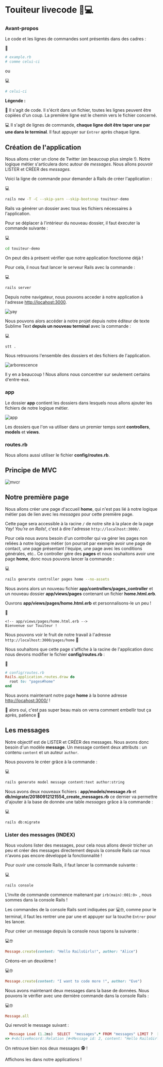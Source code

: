 # Touiteur livecode 👩💻

### Avant-propos
Le code et les lignes de commandes sont présentés dans des cadres :

📄
```ruby
# example.rb
# comme celui-ci
```

ou

💻
```sh
# celui-ci
```

**Légende :**

📄 Il s'agit de code. Il s'écrit dans un fichier, toutes les lignes peuvent être copiées d'un coup. La première ligne est le chemin vers le fichier concerné.

💻 Il s'agit de lignes de commande, **chaque ligne doit être taper une par une dans le terminal**. Il faut appuyer sur `Entrer` après chaque ligne.



## Création de l'application

Nous allons créer un clone de Twitter (en beaucoup plus simple !). Notre logique métier s'articulera donc autour de _messages_. Nous allons pouvoir LISTER et CRÉER des _messages._

Voici la ligne de commande pour demander à Rails de créer l'application :

💻

```sh
rails new -T -C --skip-yarn --skip-bootsnap touiteur-demo
```

Rails va générer un dossier avec tous les fichiers nécessaires à l'application.

Pour se déplacer à l'intérieur du nouveau dossier, il faut éxecuter la commande suivante :

💻

```sh
cd touiteur-demo
```

On peut dès à présent vérifier que notre application fonctionne déjà !

Pour cela, il nous faut lancer le serveur Rails avec la commande :

💻

```sh
rails server
```

Depuis notre navigateur, nous pouvons acceder à notre application à l'adresse [http://locahost:3000](http://localhost:3000).

![yay](images/yay.png)





Nous pouvons alors accéder à notre projet depuis notre éditeur de texte Sublime Text **depuis un nouveau terminal** avec la commande :

💻

```sh
stt .
```

Nous retrouvons l'ensemble des dossiers et des fichiers de l'application.

![arborescence](images/tree.png)

Il y en a beaucoup ! Nous allons nous concentrer sur seulement certains d'entre-eux.

### app

Le dossier **app** contient les dossiers dans lesquels nous allons ajouter les fichiers de notre logique métier.

![app](images/app.png)

Les dossiers que l'on va utiliser dans un premier temps sont **controllers**, **models** et **views**.

### routes.rb

Nous allons aussi utiliser le fichier **config/routes.rb**.

## Principe de MVC

![mvcr](images/mvcr.png)

## Notre première page

Nous allons créer une page d'accueil **home**, qui n'est pas lié à notre logique métier pas de lien avec les _messages_ pour cette première page.

Cette page sera accessible à la racine `/` de notre site à la place de la page _Yay! You’re on Rails!_, c'est à dire l'adresse `http://localhost:3000/`.

Pour cela nous avons besoin d'un controller qui va gérer les pages non reliées à notre logique métier (on pourrait par exemple avoir une page de contact, une page présentant l'équipe, une page avec les conditions générales, etc.. Ce controller gère des **pages** et nous souhaitons avoir une page **home**, donc nous pouvons lancer la commande :

💻

```sh
rails generate controller pages home --no-assets
```

Nous avons alors un nouveau fichier **app/controllers/pages_controller** et un nouveau dossier **app/views/pages** contenant un fichier **home.html.erb**.

Ouvrons **app/views/pages/home.html.erb** et personnalisons-le un peu !

📄

```erb
<!-- app/views/pages/home.html.erb -->
Bienvenue sur Touiteur !
```

Nous pouvons voir le fruit de notre travail à l'adresse `http://localhost:3000/pages/home` :tada:

Nous souhaitons que cette page s'affiche à la racine de l'application donc nous devons modifier le fichier **config/routes.rb** :

📄

```ruby
# config/routes.rb
Rails.application.routes.draw do
  root to: "pages#home"
end

```

Nous avons maintenant notre page **home** à la bonne adresse  [http://locahost:3000/](http://localhost:3000/) !

:art: alors oui, c'est pas super beau mais on verra comment embellir tout ça après, patience :pray:

## Les messages

Notre objectif est de LISTER et CRÉER des messages. Nous avons donc besoin d'un modèle **message**. Un message contient deux attributs : un contenu `content` et un auteur `author`.

Nous pouvons le créer grâce à la commande :

💻

```sh
rails generate model message content:text author:string
```

Nous avons deux nouveaux fichiers : **app/models/message.rb** et **db/migrate/20180912121554_create_messages.rb** ce dernier va permettre d'ajouter à la base de donnée une table _messages_ grâce à la commande :

💻

```sh
rails db:migrate
```

### Lister des messages (INDEX)

Nous voulons lister des messages, pour cela nous allons devoir tricher un peu et créer des messages directement depuis la console Rails car nous n'avons pas encore développé la fonctionnalité !

Pour ouvir une console Rails, il faut lancer la commande suivante :

💻

```sh
rails console
```

L'invite de commande commence maitenant par `irb(main):001:0> `, nous sommes dans la console Rails !

Les commandes de la console Rails sont indiquées par 💻🤓, comme pour le terminal, il faut les rentrer une par une et appuyer sur la touche `Entrer` pour les lancer.

Pour créer un message depuis la console nous tapons la suivante :

💻:nerd_face:

```ruby
Message.create(content: "Hello RailsGirls!", author: "Alice")
```

Créons-en un deuxième !

💻🤓

```ruby
Message.create(content: "I want to code more !", author: "Eve")
```

Nous avons maintenant deux messages dans la base de données. Nous pouvons le vérifier avec une dernière commande dans la console Rails :

💻🤓

```ruby
Message.all
```

Qui renvoit le message suivant :

```ruby
  Message Load (1.2ms)  SELECT  "messages".* FROM "messages" LIMIT ?  [["LIMIT", 11]]
=> #<ActiveRecord::Relation [#<Message id: 2, content: "Hello RailsGirls!", author: "Alice", created_at: "2018-09-12 12:29:36", updated_at: "2018-09-12 12:29:36">, #<Message id: 3, content: "I want to code more !", author: "Eve", created_at: "2018-09-12 12:29:41", updated_at: "2018-09-12 12:29:41">]>
```

On retrouve bien nos deux messages 🕵 !

Affichons les dans notre applications !